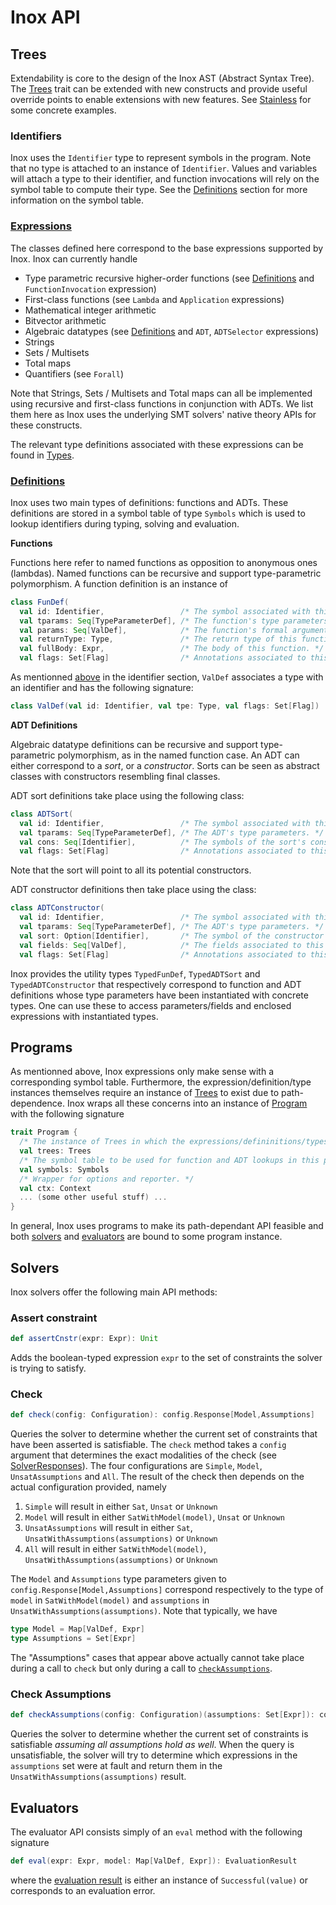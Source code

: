 Inox API
========

Trees
-----

Extendability is core to the design of the Inox AST (Abstract Syntax Tree).
The [Trees](/src/main/scala/inox/ast/Trees.scala) trait can be extended with
new constructs and provide useful override points to enable extensions with
new features. See [Stainless](https://githum.com/epfl-lara/stainless) for some
concrete examples.

### Identifiers

Inox uses the `Identifier` type to represent symbols in the program. Note that
no type is attached to an instance of `Identifier`. Values and variables will
attach a type to their identifier, and function invocations will rely on the
symbol table to compute their type. See the [Definitions](#definitions) section
for more information on the symbol table.

### [Expressions](/src/main/scala/inox/ast/Expressions.scala)

The classes defined here correspond to the base expressions supported by Inox.
Inox can currently handle
- Type parametric recursive higher-order functions (see [Definitions](#definitions) and `FunctionInvocation` expression)
- First-class functions (see `Lambda` and `Application` expressions)
- Mathematical integer arithmetic
- Bitvector arithmetic
- Algebraic datatypes (see [Definitions](#definitions) and `ADT`, `ADTSelector` expressions)
- Strings
- Sets / Multisets
- Total maps
- Quantifiers (see `Forall`)

Note that Strings, Sets / Multisets and Total maps can all be implemented using
recursive and first-class functions in conjunction with ADTs. We list them here as
Inox uses the underlying SMT solvers' native theory APIs for these constructs.

The relevant type definitions associated with these expressions can be found in
[Types](/src/main/scala/inox/ast/Types.scala).

### [Definitions](/src/main/scala/inox/ast/Definitions.scala)

Inox uses two main types of definitions: functions and ADTs. These definitions
are stored in a symbol table of type `Symbols` which is used to lookup identifiers
during typing, solving and evaluation.

__Functions__

Functions here refer to named functions as opposition to anonymous ones (lambdas).
Named functions can be recursive and support type-parametric polymorphism. A
function definition is an instance of
```scala
class FunDef(
  val id: Identifier,                 /* The symbol associated with this function. */
  val tparams: Seq[TypeParameterDef], /* The function's type parameters. */
  val params: Seq[ValDef],            /* The function's formal arguments. */
  val returnType: Type,               /* The return type of this function. */
  val fullBody: Expr,                 /* The body of this function. */
  val flags: Set[Flag]                /* Annotations associated to this definition. */)
```
As mentionned [above](#identifiers) in the identifier section, `ValDef` associates
a type with an identifier and has the following signature:
```scala
class ValDef(val id: Identifier, val tpe: Type, val flags: Set[Flag])
```

__ADT Definitions__

Algebraic datatype definitions can be recursive and support type-parametric polymorphism,
as in the named function case. An ADT can either correspond to a *sort*, or a *constructor*.
Sorts can be seen as abstract classes with constructors resembling final classes.

ADT sort definitions take place using the following class:
```scala
class ADTSort(
  val id: Identifier,                 /* The symbol associated with this ADT sort. */
  val tparams: Seq[TypeParameterDef], /* The ADT's type parameters. */
  val cons: Seq[Identifier],          /* The symbols of the sort's constructors. */
  val flags: Set[Flag]                /* Annotations associated to this definition. */)
```
Note that the sort will point to all its potential constructors.

ADT constructor definitions then take place using the class:
```scala
class ADTConstructor(
  val id: Identifier,                 /* The symbol associated with this ADT sort. */
  val tparams: Seq[TypeParameterDef], /* The ADT's type parameters. */
  val sort: Option[Identifier],       /* The symbol of the constructor's (optional) sort. */
  val fields: Seq[ValDef],            /* The fields associated to this constructor. */
  val flags: Set[Flag]                /* Annotations associated to this definition. */)
```

Inox provides the utility types `TypedFunDef`, `TypedADTSort` and `TypedADTConstructor`
that respectively correspond to function and ADT definitions whose type parameters have
been instantiated with concrete types. One can use these to access parameters/fields and
enclosed expressions with instantiated types.

Programs
--------

As mentionned above, Inox expressions only make sense with a corresponding symbol table.
Furthermore, the expression/definition/type instances themselves require an instance of
[Trees](/src/main/scala/inox/ast/Trees.scala) to exist due to path-dependence. Inox wraps
all these concerns into an instance of [Program](/src/main/scala/inox/Program.scala) with
the following signature
```scala
trait Program {
  /* The instance of Trees in which the expressions/defininitions/types of this program live. */
  val trees: Trees
  /* The symbol table to be used for function and ADT lookups in this program. */
  val symbols: Symbols
  /* Wrapper for options and reporter. */
  val ctx: Context
  ... (some other useful stuff) ...
}
```
In general, Inox uses programs to make its path-dependant API feasible and both [solvers](#solvers)
and [evaluators](#evaluators) are bound to some program instance.

Solvers
-------

Inox solvers offer the following main API methods:

### Assert constraint
```scala
def assertCnstr(expr: Expr): Unit
```

Adds the boolean-typed expression `expr` to the set of constraints the solver is trying to satisfy.

### Check
```scala
def check(config: Configuration): config.Response[Model,Assumptions]
```

Queries the solver to determine whether the current set of constraints that have been asserted is
satisfiable. The `check` method takes a `config` argument that determines the exact modalities of the
check (see [SolverResponses](/src/main/scala/inox/solvers/SolverResponses.scala)).
The four configurations are `Simple`, `Model`, `UnsatAssumptions` and `All`.
The result of the check then depends on the actual configuration provided, namely

1. `Simple` will result in either `Sat`, `Unsat` or `Unknown`
2. `Model` will result in either `SatWithModel(model)`, `Unsat` or `Unknown`
3. `UnsatAssumptions` will result in either `Sat`, `UnsatWithAssumptions(assumptions)` or `Unknown`
4. `All` will result in either `SatWithModel(model)`, `UnsatWithAssumptions(assumptions)` or `Unknown`

The `Model` and `Assumptions` type parameters given to `config.Response[Model,Assumptions]` correspond
respectively to the type of `model` in `SatWithModel(model)` and `assumptions` in
`UnsatWithAssumptions(assumptions)`. Note that typically, we have
```scala
type Model = Map[ValDef, Expr]
type Assumptions = Set[Expr]
```

The "Assumptions" cases that appear above actually cannot take place during a call to `check` but
only during a call to [`checkAssumptions`](#check-assumptions).

### Check Assumptions
```scala
def checkAssumptions(config: Configuration)(assumptions: Set[Expr]): config.Response[Model, Assumptions]
```

Queries the solver to determine whether the current set of constraints is satisfiable *assuming all
assumptions hold as well*. When the query is unsatisfiable, the solver will try to determine which
expressions in the `assumptions` set were at fault and return them in the
`UnsatWithAssumptions(assumptions)` result.

Evaluators
----------

The evaluator API consists simply of an `eval` method with the following signature
```scala
def eval(expr: Expr, model: Map[ValDef, Expr]): EvaluationResult
```
where the [evaluation result](/src/main/scala/inox/evaluators/EvaluationResults.scala)
is either an instance of `Successful(value)` or corresponds to an evaluation error.
